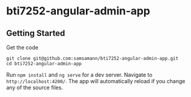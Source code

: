 # bti7252-angular-admin-app

## Getting Started

Get the code
```
git clone git@github.com:samsamann/bti7252-angular-admin-app.git
cd bti7252-angular-admin-app
```

Run `npm install` and `ng serve` for a dev server. Navigate to `http://localhost:4200/`. The app will automatically reload if you change any of the source files.
